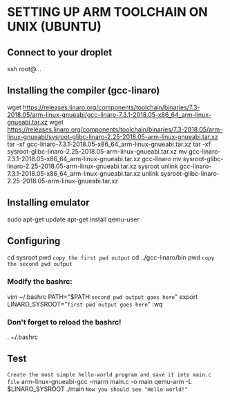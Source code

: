 # SETTING UP ARM TOOLCHAIN ON UNIX (UBUNTU)

## Connect to your droplet
ssh root@...

## Installing the compiler (gcc-linaro)
wget https://releases.linaro.org/components/toolchain/binaries/7.3-2018.05/arm-linux-gnueabi/gcc-linaro-7.3.1-2018.05-x86_64_arm-linux-gnueabi.tar.xz
wget https://releases.linaro.org/components/toolchain/binaries/7.3-2018.05/arm-linux-gnueabi/sysroot-glibc-linaro-2.25-2018.05-arm-linux-gnueabi.tar.xz
tar -xf gcc-linaro-7.3.1-2018.05-x86_64_arm-linux-gnueabi.tar.xz
tar -xf sysroot-glibc-linaro-2.25-2018.05-arm-linux-gnueabi.tar.xz
mv gcc-linaro-7.3.1-2018.05-x86_64_arm-linux-gnueabi.tar.xz gcc-linaro
mv sysroot-glibc-linaro-2.25-2018.05-arm-linux-gnueabi.tar.xz sysroot
unlink gcc-linaro-7.3.1-2018.05-x86_64_arm-linux-gnueabi.tar.xz
unlink sysroot-glibc-linaro-2.25-2018.05-arm-linux-gnueabi.tar.xz

## Installing emulator
sudo apt-get update
apt-get install qemu-user

## Configuring
cd sysroot
pwd
`copy the first pwd output`
cd ../gcc-linaro/bin
pwd
`copy the second pwd output`

### Modify the bashrc:
vim ~/.bashrc
PATH="$PATH:`second pwd output goes here`"
export LINARO_SYSROOT="`first pwd output goes here`"
:wq

### Don't forget to reload the bashrc!
. ~/.bashrc

## Test
`Create the most simple hello-world program and save it into main.c file`
arm-linux-gnueabi-gcc -marm main.c -o main
qemu-arm -L $LINARO_SYSROOT ./main
`Now you should see "Hello world!"`
